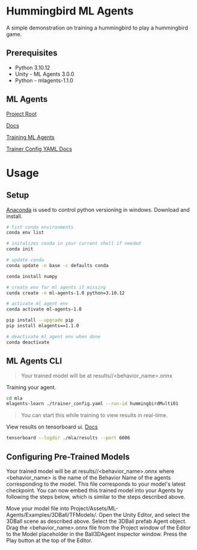 # Hummingbird ML Agents

A simple demonstration on training a hummingbird to play a hummingbird game.

## Prerequisites
* Python 3.10.12
* Unity - ML Agents 3.0.0
* Python - mlagents-1.1.0

## ML Agents

[Project Root](https://github.com/Unity-Technologies/ml-agents/tree/com.unity.ml-agents_3.0.0)

[Docs](https://github.com/Unity-Technologies/ml-agents/tree/com.unity.ml-agents_3.0.0/docs)

[Training ML Agents](https://github.com/Unity-Technologies/ml-agents/blob/develop/docs/Training-ML-Agents.md)

[Trainer Config YAML Docs](https://github.com/Unity-Technologies/ml-agents/blob/com.unity.ml-agents_3.0.0/docs/Training-Configuration-File.md)

# Usage

## Setup

[Anaconda](https://www.anaconda.com/) is used to control python versioning in windows. Download and install.

```bash
# list conda environments
conda env list

# initalizes conda in your current shell if needed
conda init

# update conda
conda update -n base -c defaults conda

conda install numpy

# create env for ml agents if missing
conda create -n ml-agents-1.0 python=3.10.12

# activate ml agent env
conda activate ml-agents-1.0

pip install --upgrade pip
pip install mlagents==1.1.0

# deactivate ml agent env when done
conda deactivate
```

## ML Agents CLI

> Your trained model will be at results/<run-identifier>/<behavior_name>.onnx

Training your agent.

```bash
cd mla
mlagents-learn ./trainer_config.yaml --run-id hummingbirdMulti01
```

> You can start this while training to view results in real-time.

View results on tensorboard ui. [Docs](https://github.com/Unity-Technologies/ml-agents/blob/com.unity.ml-agents_3.0.0/docs/Using-Tensorboard.md)

```bash
tensorboard --logdir ./mla/results --port 6006
```

## Configuring Pre-Trained Models

Your trained model will be at results/<run-identifier>/<behavior_name>.onnx where <behavior_name> is the name of the Behavior Name of the agents corresponding to the model. This file corresponds to your model's latest checkpoint. You can now embed this trained model into your Agents by following the steps below, which is similar to the steps described above.

Move your model file into Project/Assets/ML-Agents/Examples/3DBall/TFModels/.
Open the Unity Editor, and select the 3DBall scene as described above.
Select the 3DBall prefab Agent object.
Drag the <behavior_name>.onnx file from the Project window of the Editor to the Model placeholder in the Ball3DAgent inspector window.
Press the Play button at the top of the Editor.
